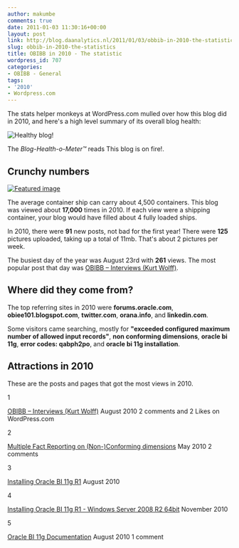 ```yaml
---
author: makumbe
comments: true
date: 2011-01-03 11:30:16+00:00
layout: post
link: http://blog.daanalytics.nl/2011/01/03/obbib-in-2010-the-statistics/
slug: obbib-in-2010-the-statistics
title: OBIBB in 2010 - The statistic
wordpress_id: 707
categories:
- OBIBB - General
tags:
- '2010'
- Wordpress.com
---
```


The stats helper monkeys at WordPress.com mulled over how this blog did in 2010, and here's a high level summary of its overall blog health:

![Healthy blog!](http://s0.wp.com/i/annual-recap/meter-healthy4.gif)

The _Blog-Health-o-Meter™_ reads This blog is on fire!.


## Crunchy numbers


[![Featured image](http://obibb.files.wordpress.com/2010/05/oracle-bi-answers-conformed-dimension.png?w=288)](http://obibb.files.wordpress.com/2010/05/oracle-bi-answers-conformed-dimension.png)

The average container ship can carry about 4,500 containers. This blog was viewed about **17,000** times in 2010. If each view were a shipping container, your blog would have filled about 4 fully loaded ships.

In 2010, there were **91** new posts, not bad for the first year! There were **125** pictures uploaded, taking up a total of 11mb. That's about 2 pictures per week.

The busiest day of the year was August 23rd with **261** views. The most popular post that day was [OBIBB – Interviews (Kurt Wolff)](http://obibb.wordpress.com/2010/08/23/obibb-%e2%80%93-interviews-kurt-wolff/).


## Where did they come from?


The top referring sites in 2010 were **forums.oracle.com**, **obiee101.blogspot.com**, **twitter.com**, **orana.info**, and **linkedin.com**.

Some visitors came searching, mostly for **"exceeded configured maximum number of allowed input records"**, **non conforming dimensions**, **oracle bi 11g**, **error codes: qabph2po**, and **oracle bi 11g installation**.


## Attractions in 2010


These are the posts and pages that got the most views in 2010.


1


[OBIBB – Interviews (Kurt Wolff)](http://obibb.wordpress.com/2010/08/23/obibb-%e2%80%93-interviews-kurt-wolff/) August 2010
2 comments and 2 Likes on WordPress.com


2


[Multiple Fact Reporting on (Non-)Conforming dimensions](http://obibb.wordpress.com/2010/05/31/multiple-fact-reporting-on-non-conforming-dimensions/) May 2010
2 comments


3


[Installing Oracle BI 11g R1](http://obibb.wordpress.com/2010/08/17/installing-oracle-bi-11g-r1/) August 2010


4


[Installing Oracle BI 11g R1 - Windows Server 2008 R2 64bit](http://obibb.wordpress.com/2010/11/16/installing-oracle-bi-11g-r1-windows-server-2008-r2-64bit/) November 2010


5


[Oracle BI 11g Documentation](http://obibb.wordpress.com/2010/08/20/oracle-bi-11g-documentation/) August 2010
1 comment
